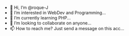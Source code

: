 - 👋 Hi, I’m @roque-J
- 👀 I’m interested in WebDev and Programming...
- 🌱 I’m currently learning PHP...
- 💞️ I’m looking to collaborate on anyone...
- 📫 How to reach me? Just send a message on this acc...

<!---
roque-J/roque-J is a ✨ special ✨ repository because its `README.md` (this file) appears on your GitHub profile.
You can click the Preview link to take a look at your changes.
--->
